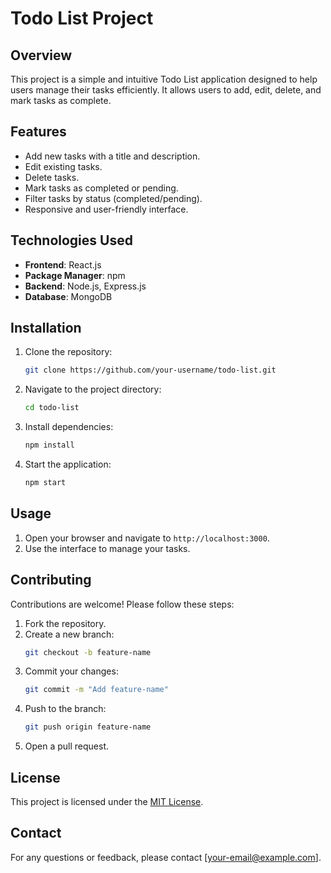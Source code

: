 # Todo List Project

## Overview

This project is a simple and intuitive Todo List application designed to help users manage their tasks efficiently. It allows users to add, edit, delete, and mark tasks as complete.

## Features

- Add new tasks with a title and description.
- Edit existing tasks.
- Delete tasks.
- Mark tasks as completed or pending.
- Filter tasks by status (completed/pending).
- Responsive and user-friendly interface.

## Technologies Used

- **Frontend**: React.js
- **Package Manager**: npm
- **Backend**: Node.js, Express.js
- **Database**: MongoDB

## Installation

1. Clone the repository:
   ```bash
   git clone https://github.com/your-username/todo-list.git
   ```
2. Navigate to the project directory:
   ```bash
   cd todo-list
   ```
3. Install dependencies:
   ```bash
   npm install
   ```
4. Start the application:
   ```bash
   npm start
   ```

## Usage

1. Open your browser and navigate to `http://localhost:3000`.
2. Use the interface to manage your tasks.

## Contributing

Contributions are welcome! Please follow these steps:

1. Fork the repository.
2. Create a new branch:
   ```bash
   git checkout -b feature-name
   ```
3. Commit your changes:
   ```bash
   git commit -m "Add feature-name"
   ```
4. Push to the branch:
   ```bash
   git push origin feature-name
   ```
5. Open a pull request.

## License

This project is licensed under the [MIT License](LICENSE).

## Contact

For any questions or feedback, please contact [your-email@example.com].
